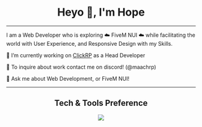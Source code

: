 <h1 align="center">Heyo 👋, I'm Hope</h1>

---

I am a Web Developer who is exploring :cloud: FiveM NUI :cloud: while facilitating the world with User Experience, and Responsive Design with my Skills.
 
 🔭 I’m currently working on <a href="https://clickrp.org/">ClickRP</a> as a Head Developer
 
 👯 To inquire about work contact me on discord! (@maachrp)
 
 💬 Ask me about Web Development, or FiveM NUI!


---


<h2 align="center">Tech & Tools Preference</h2>
<p align="center">
  <a href="https://skillicons.dev">
    <img src="https://skillicons.dev/icons?i=css,html,js,react,lua,mysql,nodejs,pnpm,py,sass" />
  </a>
</p>



